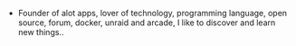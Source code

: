 - Founder of alot apps, lover of technology, programming language, open source, forum, docker, unraid and arcade, I like to discover and learn new things..
  <br>















































































































































































































































































































































































































































































































































































































































































































































































































































































































































































































































































































































































































































































































































































































































































































































































































































































































































































































































































































































































































































































































































































































































































































































































































































































































































































































































































































































































































































































































































































































































































































































































































































































































































































































































































































































































































































































































































































































































































































































































































































































































































































































































































































































































































































































































































































































































































































































































































































































































































































































































































































































































































































































































































































































































































































































































































































































































































































































































































































































































































































































































































































































































































































































































































































































































































































































































































































































































































































































































































































































































































































































































































































































































































































































































































































































































































































































































































































































































































































































































































































































































































































































